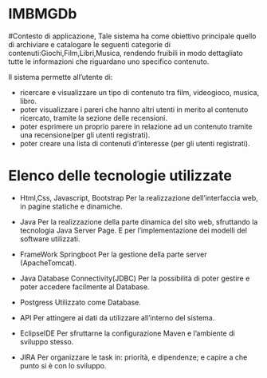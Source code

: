 # IMBMGDb

	
#Contesto di applicazione,
Tale sistema ha come obiettivo principale quello  di archiviare e catalogare 
le seguenti categorie di contenuti:Giochi,Film,Libri,Musica, 
rendendo fruibili in modo dettagliato tutte le informazioni che riguardano uno specifico contenuto.

Il sistema permette all’utente di:

* ricercare e visualizzare un tipo di contenuto tra film, videogioco, musica, libro.
* poter visualizzare i pareri che hanno altri utenti in merito al contenuto ricercato, tramite la sezione delle recensioni.
* poter esprimere un proprio parere in relazione ad un contenuto tramite una recensione(per gli utenti registrati).
* poter creare una lista di contenuti d’interesse (per gli utenti registrati).


# Elenco delle tecnologie utilizzate

* Html,Css, Javascript, Bootstrap
Per la realizzazione dell’interfaccia web, in pagine statiche e dinamiche.

* Java
Per la realizzazione della parte dinamica del sito web, sfruttando la tecnologia Java Server Page.
E per l’implementazione dei modelli del software utilizzati.

* FrameWork Springboot
Per la gestione della parte server (ApacheTomcat).

* Java Database Connectivity(JDBC)
Per  la possibilità di poter gestire e poter accedere facilmente al Database.

* Postgress
Utilizzato come Database.

* API
Per attingere ai dati da utilizzare all’interno del sistema.

* EclipseIDE
Per sfruttarne la configurazione Maven e l’ambiente di sviluppo stesso.

* JIRA
Per organizzare le task in: priorità, e dipendenze; e capire a che punto si è con lo sviluppo.





